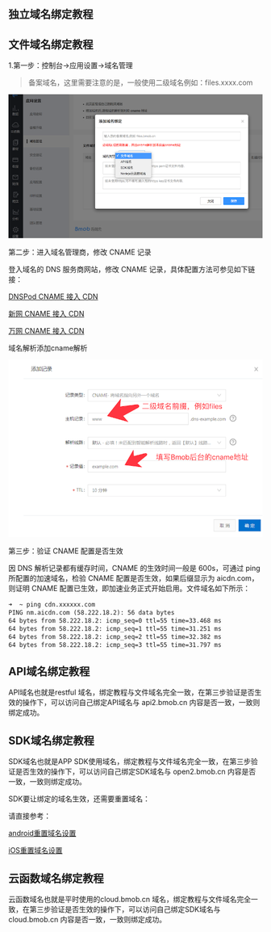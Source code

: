 ## 独立域名绑定教程



## 文件域名绑定教程



1.第一步：控制台->应用设置->域名管理

>  备案域名，这里需要注意的是，一般使用二级域名例如：files.xxxx.com

![QQ20190813-175604](./QQ20190813-175604.png)





第二步：进入域名管理商，修改 CNAME 记录

登入域名的 DNS 服务商网站，修改 CNAME 记录，具体配置方法可参见如下链接：

[DNSPod CNAME 接入 CDN](https://support.dnspod.cn/Kb/showarticle/tsid/32/?spm=5176.doc27112.2.16.GAMn1f)

[新网 CNAME 接入 CDN](http://www.xinnet.com/service/cjwt/domain/guanli/1164.html?spm=5176.doc27112.2.17.GAMn1f)

[万网 CNAME 接入 CDN](https://help.aliyun.com/document_detail/29725.html?spm=5176.doc27112.2.15.jhFGwZ)



域名解析添加cname解析

![QQ20190816-094939](./QQ20190816-094939.png)



第三步：验证 CNAME 配置是否生效

因 DNS 解析记录都有缓存时间，CNAME 的生效时间一般是 600s，可通过 ping 所配置的加速域名，检验 CNAME 配置是否生效，如果后缀显示为 aicdn.com，则证明 CNAME 配置已生效，即加速业务正式开始启用。文件域名如下所示：

```
➜  ~ ping cdn.xxxxxx.com
PING nm.aicdn.com (58.222.18.2): 56 data bytes
64 bytes from 58.222.18.2: icmp_seq=0 ttl=55 time=33.468 ms
64 bytes from 58.222.18.2: icmp_seq=1 ttl=55 time=31.251 ms
64 bytes from 58.222.18.2: icmp_seq=2 ttl=55 time=32.382 ms
64 bytes from 58.222.18.2: icmp_seq=3 ttl=55 time=31.797 ms
```



## API域名绑定教程

API域名也就是restful 域名，绑定教程与文件域名完全一致，在第三步验证是否生效的操作下，可以访问自己绑定API域名与 api2.bmob.cn 内容是否一致，一致则绑定成功。



## SDK域名绑定教程

SDK域名也就是APP SDK使用域名，绑定教程与文件域名完全一致，在第三步验证是否生效的操作下，可以访问自己绑定SDK域名与 open2.bmob.cn 内容是否一致，一致则绑定成功。

SDK要让绑定的域名生效，还需要重置域名：

请直接参考：

[android重置域名设置](http://doc.bmob.cn/data/android/develop_doc/#_71)

[iOS重置域名设置](http://doc.bmob.cn/data/ios/develop_doc/#_5)

## 云函数域名绑定教程

云函数域名也就是平时使用的cloud.bmob.cn 域名，绑定教程与文件域名完全一致，在第三步验证是否生效的操作下，可以访问自己绑定SDK域名与 cloud.bmob.cn 内容是否一致，一致则绑定成功。
